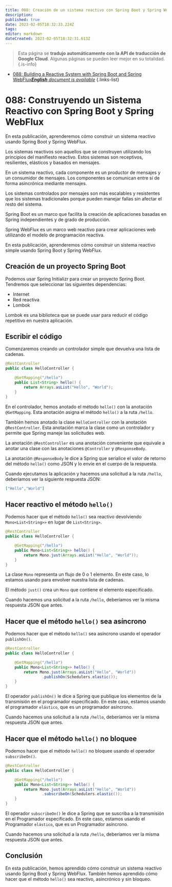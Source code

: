 ```yaml
---
title: 088: Creación de un sistema reactivo con Spring Boot y Spring WebFlux
description: 
published: true
date: 2023-02-05T18:32:33.224Z
tags: 
editor: markdown
dateCreated: 2023-02-05T18:32:31.613Z
---
```


> Esta página se **tradujo automáticamente con la API de traducción de Google Cloud**.
Algunas páginas se pueden leer mejor en su totalidad.{.is-info}



- [088: Building a Reactive System with Spring Boot and Spring WebFlux***English** document is available*](/en/Knowledge-base/Spring-Boot/Learning/088-building-a-reactive-system-with-spring-boot-and-spring-webflux)
{.links-list}


# 088: Construyendo un Sistema Reactivo con Spring Boot y Spring WebFlux

En esta publicación, aprenderemos cómo construir un sistema reactivo usando Spring Boot y Spring WebFlux.

Los sistemas reactivos son aquellos que se construyen utilizando los principios del manifiesto reactivo. Estos sistemas son receptivos, resilientes, elásticos y basados en mensajes.

En un sistema reactivo, cada componente es un productor de mensajes y un consumidor de mensajes. Los componentes se comunican entre sí de forma asincrónica mediante mensajes.

Los sistemas controlados por mensajes son más escalables y resistentes que los sistemas tradicionales porque pueden manejar fallas sin afectar el resto del sistema.

Spring Boot es un marco que facilita la creación de aplicaciones basadas en Spring independientes y de grado de producción.

Spring WebFlux es un marco web reactivo para crear aplicaciones web utilizando el modelo de programación reactiva.

En esta publicación, aprenderemos cómo construir un sistema reactivo simple usando Spring Boot y Spring WebFlux.

## Creación de un proyecto Spring Boot

Podemos usar Spring Initializr para crear un proyecto Spring Boot. Tendremos que seleccionar las siguientes dependencias:

- Internet
- Red reactiva
- Lombok

Lombok es una biblioteca que se puede usar para reducir el código repetitivo en nuestra aplicación.

## Escribir el código

Comenzaremos creando un controlador simple que devuelva una lista de cadenas.

```java
@RestController
public class HelloController {

    @GetMapping("/hello")
    public List<String> hello() {
        return Arrays.asList("Hello", "World");
    }
}
```

En el controlador, hemos anotado el método `hello()` con la anotación `@GetMapping`. Esta anotación asigna el método `hello()` a la ruta `/hello`.

También hemos anotado la clase `HelloController` con la anotación `@RestController`. Esta anotación marca la clase como un controlador y permite que Spring maneje las solicitudes web.

La anotación `@RestController` es una anotación conveniente que equivale a anotar una clase con las anotaciones `@Controller` y `@ResponseBody`.

La anotación `@ResponseBody` le dice a Spring que serialice el valor de retorno del método `hello()` como JSON y lo envíe en el cuerpo de la respuesta.

Cuando ejecutamos la aplicación y hacemos una solicitud a la ruta `/hello`, deberíamos ver la siguiente respuesta JSON:

```json
["Hello","World"]
```

## Hacer reactivo el método `hello()`

Podemos hacer que el método `hello()` sea reactivo devolviendo `Mono<List<String>>` en lugar de `List<String>`.

```java
@RestController
public class HelloController {

    @GetMapping("/hello")
    public Mono<List<String>> hello() {
        return Mono.just(Arrays.asList("Hello", "World"));
    }
}
```

La clase `Mono` representa un flujo de 0 o 1 elemento. En este caso, lo estamos usando para envolver nuestra lista de cadenas.

El método `just()` crea un `Mono` que contiene el elemento especificado.

Cuando hacemos una solicitud a la ruta `/hello`, deberíamos ver la misma respuesta JSON que antes.

## Hacer que el método `hello()` sea asíncrono

Podemos hacer que el método `hello()` sea asíncrono usando el operador `publishOn()`.

```java
@RestController
public class HelloController {

    @GetMapping("/hello")
    public Mono<List<String>> hello() {
        return Mono.just(Arrays.asList("Hello", "World"))
                .publishOn(Schedulers.elastic());
    }
}
```

El operador `publishOn()` le dice a Spring que publique los elementos de la transmisión en el programador especificado. En este caso, estamos usando el programador `elástico`, que es un programador asíncrono.

Cuando hacemos una solicitud a la ruta `/hello`, deberíamos ver la misma respuesta JSON que antes.

## Hacer que el método `hello()` no bloquee

Podemos hacer que el método `hello()` no bloquee usando el operador `subscribeOn()`.

```java
@RestController
public class HelloController {

    @GetMapping("/hello")
    public Mono<List<String>> hello() {
        return Mono.just(Arrays.asList("Hello", "World"))
                .subscribeOn(Schedulers.elastic());
    }
}
```

El operador `subscribeOn()` le dice a Spring que se suscriba a la transmisión en el Programador especificado. En este caso, estamos usando el Programador `elástico`, que es un Programador asíncrono.

Cuando hacemos una solicitud a la ruta `/hello`, deberíamos ver la misma respuesta JSON que antes.

## Conclusión

En esta publicación, hemos aprendido cómo construir un sistema reactivo usando Spring Boot y Spring WebFlux. También hemos aprendido cómo hacer que el método `hello()` sea reactivo, asincrónico y sin bloqueo.
